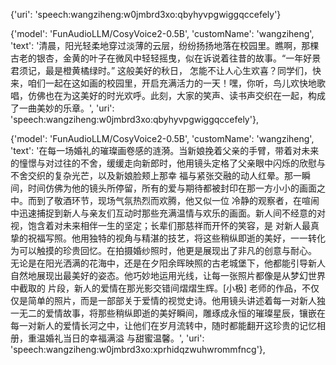 {'uri': 'speech:wangziheng:w0jmbrd3xo:qbyhyvpgwiggqccefely'}



    
{'model': 'FunAudioLLM/CosyVoice2-0.5B', 'customName': 'wangziheng', 'text': '清晨，阳光轻柔地穿过淡薄的云层，纷纷扬扬地落在校园里。瞧啊，那棵古老的银杏，金黄的叶子在微风中轻轻摇曳，似在诉说着往昔的故事。“一年好景君须记，最是橙黄橘绿时。” 这般美好的秋日， 怎能不让人心生欢喜？同学们，快来，咱们一起在这如画的校园里，开启充满活力的一天！嘿，你听，鸟儿欢快地歌唱，仿佛也在为这美好的时光欢呼。此刻，大家的笑声、读书声交织在一起，构成了一曲美妙的乐章。', 'uri': 'speech:wangziheng:w0jmbrd3xo:qbyhyvpgwiggqccefely'},


 
 {'model': 'FunAudioLLM/CosyVoice2-0.5B', 'customName': 'wangziheng', 'text': '在每一场婚礼的璀璨画卷感的涟漪。当新娘挽着父亲的手臂，带着对未来的憧憬与对过往的不舍，缓缓走向新郎时，他用镜头定格了父亲眼中闪烁的欣慰与不舍交织的复杂光芒，以及新娘脸颊上那幸 福与紧张交融的动人红晕。那一瞬间，时间仿佛为他的镜头所停留，所有的爱与期待都被封印在那一方小小的画面之中。而到了敬酒环节，现场气氛热烈而欢腾，他又似一位 冷静的观察者，在喧闹中迅速捕捉到新人与亲友们互动时那些充满温情与欢乐的画面。新人间不经意的对视，饱含着对未来相伴一生的坚定；长辈们那慈祥而开怀的笑容，是 对新人最真挚的祝福写照。他用独特的视角与精湛的技艺，将这些稍纵即逝的美好，一一转化为可以触摸的珍贵回忆。在拍摄婚纱照时，他更是展现出了非凡的创意与耐心。 无论是在阳光洒满的花海中，还是在夕阳余晖映照的古老城堡下，他都能引导新人自然地展现出最美好的姿态。他巧妙地运用光线，让每一张照片都像是从梦幻世界中截取的 片段，新人的爱情在那光影交错间熠熠生辉。[小极] 老师的作品，不仅仅是简单的照片，而是一部部关于爱情的视觉史诗。他用镜头讲述着每一对新人独一无二的爱情故事，将那些稍纵即逝的美好瞬间，雕琢成永恒的璀璨星辰，镶嵌在每一对新人的爱情长河之中，让他们在岁月流转中，随时都能翻开这珍贵的记忆相册，重温婚礼当日的幸福满溢 与甜蜜温馨。', 'uri': 'speech:wangziheng:w0jmbrd3xo:xprhidqzwuhwrommfncg'},
 

